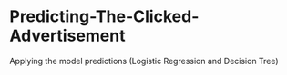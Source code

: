 # Predicting-The-Clicked-Advertisement
Applying the model predictions (Logistic Regression and Decision Tree)
